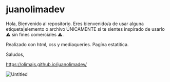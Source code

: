 # juanolimadev
 
Hola, Bienvenido al repositorio. Eres bienvenido/a de usar alguna etiqueta|elemento o archivo ÚNICAMENTE si te sientes inspirado de usarlo ⚠ sin fines comerciales ⚠.

Realizado con html, css y mediaqueries. Pagína estatitica.

Saludos,

https://olimajs.github.io/juanolimadev/

![Untitled](https://user-images.githubusercontent.com/84105167/138768888-156e96dd-7abc-474b-8ece-4cde373f8b76.png)
